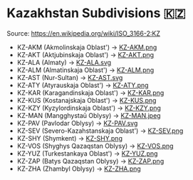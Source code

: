 # Kazakhstan Subdivisions 🇰🇿

Source: https://en.wikipedia.org/wiki/ISO_3166-2:KZ

* KZ-AKM (Akmolinskaja Oblast') -> [KZ-AKM.png](https://github.com/amckenna41/iso3166-flag-icons/blob/main/iso3166-2-icons/KZ/KZ-AKM.png)
* KZ-AKT (Aktjubinskaja Oblast') -> [KZ-AKT.png](https://github.com/amckenna41/iso3166-flag-icons/blob/main/iso3166-2-icons/KZ/KZ-AKT.png)
* KZ-ALA (Almaty) -> [KZ-ALA.svg](https://github.com/amckenna41/iso3166-flag-icons/blob/main/iso3166-2-icons/KZ/KZ-ALA.svg)
* KZ-ALM (Almatinskaja Oblast') -> [KZ-ALM.png](https://github.com/amckenna41/iso3166-flag-icons/blob/main/iso3166-2-icons/KZ/KZ-ALM.png)
* KZ-AST (Nur-Sultan) -> [KZ-AST.svg](https://github.com/amckenna41/iso3166-flag-icons/blob/main/iso3166-2-icons/KZ/KZ-AST.svg)
* KZ-ATY (Atyrauskaja Oblast') -> [KZ-ATY.png](https://github.com/amckenna41/iso3166-flag-icons/blob/main/iso3166-2-icons/KZ/KZ-ATY.png)
* KZ-KAR (Karagandinskaja Oblast') -> [KZ-KAR.png](https://github.com/amckenna41/iso3166-flag-icons/blob/main/iso3166-2-icons/KZ/KZ-KAR.png)
* KZ-KUS (Kostanajskaja Oblast') -> [KZ-KUS.png](https://github.com/amckenna41/iso3166-flag-icons/blob/main/iso3166-2-icons/KZ/KZ-KUS.png)
* KZ-KZY (Kyzylordinskaja Oblast') -> [KZ-KZY.png](https://github.com/amckenna41/iso3166-flag-icons/blob/main/iso3166-2-icons/KZ/KZ-KZY.png)
* KZ-MAN (Mangghystaū Oblysy) -> [KZ-MAN.jpeg](https://github.com/amckenna41/iso3166-flag-icons/blob/main/iso3166-2-icons/KZ/KZ-MAN.jpeg)
* KZ-PAV (Pavlodar Oblysy) -> [KZ-PAV.svg](https://github.com/amckenna41/iso3166-flag-icons/blob/main/iso3166-2-icons/KZ/KZ-PAV.svg)
* KZ-SEV (Severo-Kazahstanskaja Oblast') -> [KZ-SEV.png](https://github.com/amckenna41/iso3166-flag-icons/blob/main/iso3166-2-icons/KZ/KZ-SEV.png)
* KZ-SHY (Shymkent) -> [KZ-SHY.png](https://github.com/amckenna41/iso3166-flag-icons/blob/main/iso3166-2-icons/KZ/KZ-SHY.png)
* KZ-VOS (Shyghys Qazaqstan Oblysy) -> [KZ-VOS.png](https://github.com/amckenna41/iso3166-flag-icons/blob/main/iso3166-2-icons/KZ/KZ-VOS.png)
* KZ-YUZ (Turkestankaya Oblast') -> [KZ-YUZ.png](https://github.com/amckenna41/iso3166-flag-icons/blob/main/iso3166-2-icons/KZ/KZ-YUZ.png)
* KZ-ZAP (Batys Qazaqstan Oblysy) -> [KZ-ZAP.png](https://github.com/amckenna41/iso3166-flag-icons/blob/main/iso3166-2-icons/KZ/KZ-ZAP.png)
* KZ-ZHA (Zhambyl Oblysy) -> [KZ-ZHA.png](https://github.com/amckenna41/iso3166-flag-icons/blob/main/iso3166-2-icons/KZ/KZ-ZHA.png)

